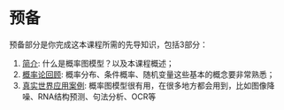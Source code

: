 # 预备

预备部分是你完成这本课程所需的先导知识，包括3部分：

1. [简介](preliminaries/introduction.md): 什么是概率图模型？以及本课程概述；
2. [概率论回顾](preliminaries/review_of_probability_theory.md): 概率分布、条件概率、随机变量这些基本的概念要非常熟悉；
3. [真实世界应用案例](preliminaries/examples_of_real-world_applications.md): 概率图模型很有用，在很多地方都会用到，比如图像降噪、RNA结构预测、句法分析、OCR等
